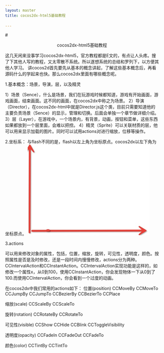 ```yaml
---
layout: master
title: cocos2dx-html5基础教程

---
```


#<center>cocos2dx-html5基础教程</center>


这几天闲来没事学习cocos2dx-html5，官方教程都是E文的，有点让人头疼。搜了下其他人写的教程，又太零散不系统。所以遂想系统的总结和罗列下，以方便其他人学习。
讲cocos2d首先要先从基本的概念讲起，了解这些基本概念后，再看源码什么的学起来也快。那么cocos2dx里面有哪些概念呢。

1.基本概念：场景，导演，层，以及精灵

1）场景（Sence），什么是场景，我们在玩游戏时候都知道，游戏有开始画面，游戏画面，结束画面。这不同的画面，在cocos2dx中称之为场景。
2）导演（Director），在cocos2dx-html中就是Director.js这个类，目前只需要知道他的主要负责场景（Sence）的显示，管理和切换。后面会单独一个章节做详细介绍。
3）层（Layer），在游戏中，一个场景内，有背景，动画，按钮和菜单，这些东西如果都放到一个层里面，会难以把控。
4）精灵（Sprite）可以关联材质的层，他可以用来显示加载的图片。同时可以试用actions对进行缩放，位移等操作。

2.坐标系：
与flash不同的是，flash以左上角为坐标原点。cocos2dx以左下角为坐标原点。
![](/static/images/posts/20130930/1.png)



3.actions

可以用来修改对象的属性，包括，位置，缩放，旋转，可见性，透明度，颜色。按照属性是否是及时修改，还是一段时间内慢慢修改，actions分为两种。CCIntervalAction和CCInstantAction。CCIntervalAction实现功能是这样的，如修改一个属性x，从0到100，使用CCInstantAction，你会发现物体一下从0到了100.而使用CCIntervalAction，你会看到一个过度的动画。

在cocos2dx中我们常用的actions如下：
位置(position)
CCMoveBy
CCMoveTo
CCJumpBy
CCJumpTo
CCBezierBy
CCBezierTo
CCPlace

缩放(scale)
CCScaleBy
CCScaleTo

旋转(rotation)
CCRotateBy
CCRotateTo

可见性(visible)
CCShow
CCHide
CCBlink
CCToggleVisibility

透明度(opacity)
CCFadeIn
CCFadeOut
CCFadeTo

颜色(color)
CCTintBy
CCTintTo


